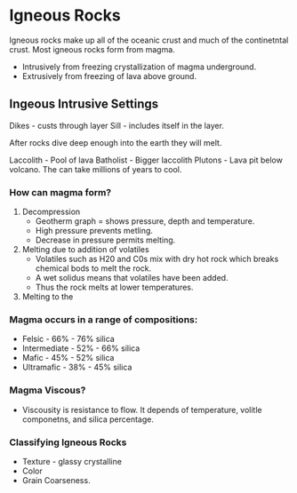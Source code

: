 Igneous Rocks
=============
Igneous rocks make up all of the oceanic crust and much of the
continetntal crust. Most igneous rocks form from magma.
 * Intrusively from freezing crystallization of magma underground.
 * Extrusively from freezing of lava above ground.

Ingeous Intrusive Settings
--------------------------
Dikes - custs through layer
Sill  - includes itself in the layer.

After rocks dive deep enough into the earth they will melt.

Laccolith - Pool of lava
Batholist - Bigger laccolith
Plutons - Lava pit below volcano. The can take millions of years to
cool.


### How can magma form?
1. Decompression
   * Geotherm graph = shows pressure, depth and temperature.
   * High pressure prevents metling.
   * Decrease in pressure permits melting.
2. Melting due to addition of volatiles
   * Volatiles such as H20 and C0s mix with dry hot rock which breaks
     chemical bods to melt the rock.
   * A wet solidus means that volatiles have been added.
   * Thus the rock melts at lower temperatures.
3. Melting to the 

### Magma occurs in a range of compositions:
   * Felsic - 66% - 76% silica
   * Intermediate - 52% - 66% silica
   * Mafic  - 45% - 52% silica
   * Ultramafic   - 38% - 45% silica

### Magma Viscous?
   * Viscousity is resistance to flow. It depends of temperature,
     volitle componetns, and silica percentage.

### Classifying Igneous Rocks
   * Texture - glassy crystalline
   * Color
   * Grain Coarseness.
